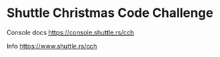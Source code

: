 # Shuttle Christmas Code Challenge

Console docs https://console.shuttle.rs/cch

Info https://www.shuttle.rs/cch

